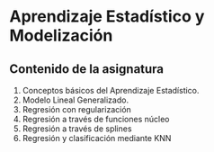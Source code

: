 # Aprendizaje Estadístico y Modelización

## Contenido de la asignatura
1. Conceptos básicos del Aprendizaje Estadístico.
2. Modelo Lineal Generalizado.
3. Regresión con regularización
4. Regresión a través de funciones núcleo
5. Regresión a través de splines
6. Regresión y clasificación mediante KNN



